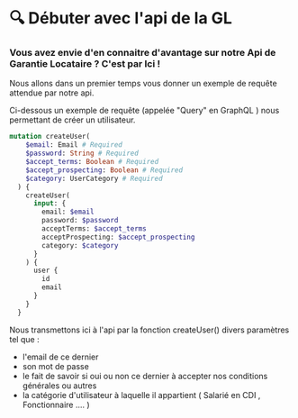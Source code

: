 # 🔍 Débuter avec l'api de la GL

### Vous avez envie d'en connaitre d'avantage sur notre Api de Garantie Locataire ? C'est par Ici !

Nous allons dans un premier temps vous donner un exemple de requête attendue par notre api.

Ci-dessous un exemple de requête (appelée "Query" en GraphQL ) nous permettant de créer un utilisateur.

```graphql
mutation createUser(
    $email: Email # Required
    $password: String # Required
    $accept_terms: Boolean # Required
    $accept_prospecting: Boolean # Required
    $category: UserCategory # Required
  ) {
    createUser(
      input: {
        email: $email
        password: $password
        acceptTerms: $accept_terms
        acceptProspecting: $accept_prospecting
        category: $category
      }
    ) {
      user {
        id
        email
      }
    }
  }
```

Nous transmettons ici à l'api par la fonction createUser() divers paramètres tel que :&#x20;

* l'email de ce dernier&#x20;
* son mot de passe
* le fait de savoir si oui ou non ce dernier à accepter nos conditions générales ou autres&#x20;
* la catégorie d'utilisateur à laquelle il appartient ( Salarié en CDI , Fonctionnaire .... )
